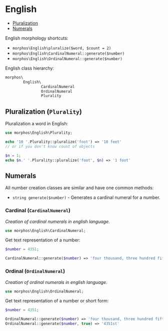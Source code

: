 # English

* [Pluralization](#Pluralization)
* [Numerals](#Numerals)

English morphology shortcuts:

- `morphos\English\pluralize($word, $count = 2)`
- `morphos\English\CardinalNumeral::generate($number)`
- `morphos\English\OrdinalNumeral::generate($number)`

English class hierarchy:

```php
morphos\
        English\
                CardinalNumeral
                OrdinalNumeral
                Plurality
```

## Pluralization (`Plurality`)
Pluralization a word in English:

```php
use morphos\English\Plurality;

echo '10 '.Plurality::pluralize('foot') => '10 feet'
// or if you don't know count of objects

$n = 1;
echo $n.' '.Plurality::pluralize('foot', $n) => '1 foot'
```

## Numerals

All number creation classes are similar and have one common methods:

- `string generate($number)` - Generates a cardinal numeral for a number.

### Cardinal (`CardinalNumeral`)

_Creation of cardinal numerals in english language._


```php
use morphos\English\CardinalNumeral;
```

Get text representation of a number:

```php
$number = 4351;

CardinalNumeral::generate($number) => 'four thousand, three hundred fifty-one'
```

### Ordinal (`OrdinalNumeral`)

_Creation of ordinal numerals in english language._


```php
use morphos\English\OrdinalNumeral;
```

Get text representation of a number or short form:

```php
$number = 4351;

OrdinalNumeral::generate($number) => 'four thousand, three hundred fifty-first'
OrdinalNumeral::generate($number, true) => '4351st'
```
